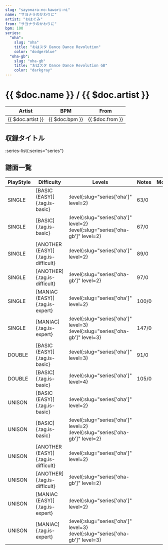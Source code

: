 ```yaml
---
slug: "sayonara-no-kawari-ni"
name: "サヨナラのかわりに"
artist: "おはぐみ"
from: "サヨナラのかわりに"
bpm: 100
series:
  "oha":
    slug: "oha"
    title: "おはスタ Dance Dance Revolution"
    color: "dodgerblue"
  "oha-gb":
    slug: "oha-gb"
    title: "おはスタ Dance Dance Revolution GB"
    color: "darkgray"
---
```


# {{ $doc.name }} / {{ $doc.artist }}

|Artist|BPM|From|
|------|---|----|
|{{ $doc.artist }}|{{ $doc.bpm }}|{{ $doc.from }}|

## 収録タイトル

:series-list{:series="series"}

## 譜面一覧

|PlayStyle|Difficulty|Levels|Notes|Movie|
|---------|----------|------|-----|-----|
|SINGLE|[BASIC (EASY)]{.tag.is-basic}|:level{:slug="series['oha']" level=2}|63/0||
|SINGLE|[BASIC]{.tag.is-basic}|:level{:slug="series['oha']" level=2} :level{:slug="series['oha-gb']" level=2}|67/0||
|SINGLE|[ANOTHER (EASY)]{.tag.is-difficult}|:level{:slug="series['oha']" level=2}|89/0||
|SINGLE|[ANOTHER]{.tag.is-difficult}|:level{:slug="series['oha-gb']" level=2}|97/0||
|SINGLE|[MANIAC (EASY)]{.tag.is-expert}|:level{:slug="series['oha']" level=2}|100/0||
|SINGLE|[MANIAC]{.tag.is-expert}|:level{:slug="series['oha']" level=3} :level{:slug="series['oha-gb']" level=3}|147/0||
|DOUBLE|[BASIC (EASY)]{.tag.is-basic}|:level{:slug="series['oha']" level=3}|91/0||
|DOUBLE|[BASIC]{.tag.is-basic}|:level{:slug="series['oha']" level=4}|105/0||
|UNISON|[BASIC (EASY)]{.tag.is-basic}|:level{:slug="series['oha']" level=2}|||
|UNISON|[BASIC]{.tag.is-basic}|:level{:slug="series['oha']" level=2} :level{:slug="series['oha-gb']" level=2}|||
|UNISON|[ANOTHER (EASY)]{.tag.is-difficult}|:level{:slug="series['oha']" level=2}|||
|UNISON|[ANOTHER]{.tag.is-difficult}|:level{:slug="series['oha-gb']" level=2}|||
|UNISON|[MANIAC (EASY)]{.tag.is-expert}|:level{:slug="series['oha']" level=2}|||
|UNISON|[MANIAC]{.tag.is-expert}|:level{:slug="series['oha']" level=3} :level{:slug="series['oha-gb']" level=3}|||
